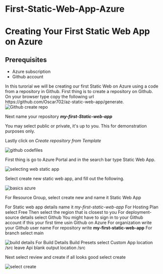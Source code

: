 # First-Static-Web-App-Azure
<H1> Creating Your First Static Web App on Azure </H1>
  
  <H2>Prerequisites</H2>
  <ul>
  <li>Azure subscription </li>
  <li> Github account </li></ul>
  
  <p> In this turorial we will be creating our first Static Web on Azure using a code from a repository in Github.
  First thing is to create a repository on Github. On your browser type copy the following url
   https://github.com/Oscar702/az-static-web-app/generate.
  
  
  <img src="https://i.imgur.com/rzW9oO1.png" alt="Github create repo"/>
  
  Next name your repository <strong><em>my-first-Static-web-app</em></strong>
  
  
  You may select public or private, it's up to you. This for demonstration purposes only.
  
  Lastly click on <em>Create repository from Template</em>
  
  <img src="https://i.imgur.com/PvXQRQX.png" alt="github codefiles"/>
  
  First thing is go to Azure Portal and in the search bar type Static Web App. 
  
  <img src="https://i.imgur.com/fg33q65.png" alt="selecting web static app" />
  
  Select create new static web app, and fill out the following.
  
  <img src="https://i.imgur.com/rgv28rA.png" alt="basics azure"/>
  
  For Resource Group, select create new and name it Static Web App
  
  For Static web app details name it <em>my-first-static-web-app</em>
  For Hosting Plan select Free
  Then select the region that is closest to you
  For deployment-source details select Github
  You might have to sign in to your Github account if this your first time usin Github on Azure
  For organization write your Github user name
  For repository write <strong>my-first-static-web-app</strong>
  For branch select main
  
  
  
  <img src="https://i.imgur.com/HnaOYHR.png" alt="build details"/>
  For Build Details 
  Build Presets select Custom
  App location /src
  leave Api blank
  output location /src
  
  
  
  
  Next select review and create
  if all looks good select create
  
  
 <img src="https://i.imgur.com/hA4J7rD.png" alt="select create"/>
  
  
  
  
  
 
